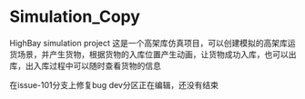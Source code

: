 # Simulation_Copy
HighBay simulation project
这是一个高架库仿真项目，可以创建模拟的高架库运货场景，并产生货物，根据货物的入库位置产生动画，让货物成功入库，也可以出库，出入库过程中可以随时查看货物的信息

在issue-101分支上修复bug
dev分区正在编辑，还没有结束
